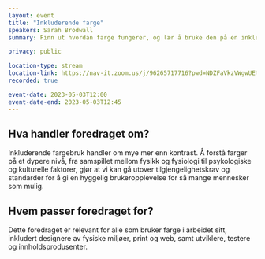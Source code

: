 ```yaml
---
layout: event
title: "Inkluderende farge"
speakers: Sarah Brodwall
summary: Finn ut hvordan farge fungerer, og lær å bruke den på en inklusiv måte.

privacy: public

location-type: stream
location-link: https://nav-it.zoom.us/j/96265717716?pwd=NDZFaVkzVWgwUEtDNGR0djNJMXB6UT09
recorded: true

event-date: 2023-05-03T12:00
event-date-end: 2023-05-03T12:45
---
```

## Hva handler foredraget om?
Inkluderende fargebruk handler om mye mer enn kontrast. Å forstå farger på et dypere nivå, fra samspillet mellom fysikk og fysiologi til psykologiske og kulturelle faktorer, gjør at vi kan gå utover tilgjengelighetskrav og standarder for å gi en hyggelig brukeropplevelse for så mange mennesker som mulig. 

## Hvem passer foredraget for?
Dette foredraget er relevant for alle som bruker farge i arbeidet sitt, inkludert designere av fysiske miljøer, print og web, samt utviklere, testere og innholdsprodusenter.

